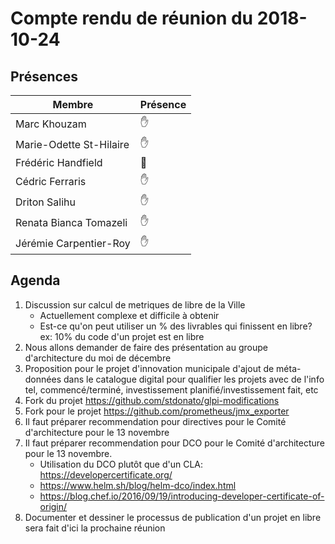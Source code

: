 # Compte rendu de réunion du 2018-10-24

## Présences
<!---
Présent: &#x270B;
Absent: &#x1F464;
-->
Membre|Présence
-------|--------
Marc Khouzam | &#x270B;
Marie-Odette St-Hilaire | &#x270B;
Frédéric Handfield | &#x1F464;
Cédric Ferraris | &#x270B;
Driton Salihu | &#x270B;
Renata Bianca Tomazeli | &#x270B;
Jérémie Carpentier-Roy | &#x270B;


## Agenda
1. Discussion sur calcul de metriques de libre de la Ville
    * Actuellement complexe et difficile à obtenir
    * Est-ce qu'on peut utiliser un % des livrables qui finissent en libre? ex: 10% du code d'un projet est en libre
1. Nous allons demander de faire des présentation au groupe d'architecture du moi de décembre
1. Proposition pour le projet d'innovation municipale d'ajout de méta-données dans le catalogue digital pour qualifier les projets avec de l'info tel, commencé/terminé, investissement planifié/investissement fait, etc
1. Fork du projet https://github.com/stdonato/glpi-modifications
1. Fork pour le projet https://github.com/prometheus/jmx_exporter
1. Il faut préparer recommendation pour directives pour le Comité d'architecture pour le 13 novembre
1. Il faut préparer recommendation pour DCO pour le Comité d'architecture pour le 13 novembre.
    * Utilisation du DCO plutôt que d'un CLA: https://developercertificate.org/
    * https://www.helm.sh/blog/helm-dco/index.html
    * https://blog.chef.io/2016/09/19/introducing-developer-certificate-of-origin/
1. Documenter et dessiner le processus de publication d'un projet en libre sera fait d'ici la prochaine réunion

